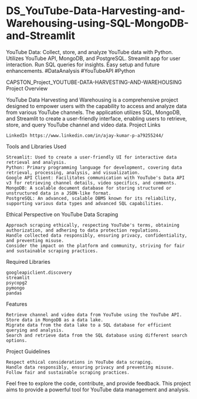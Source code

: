 # DS_YouTube-Data-Harvesting-and-Warehousing-using-SQL-MongoDB-and-Streamlit
YouTube Data: Collect, store, and analyze YouTube data with Python. Utilizes YouTube API, MongoDB, and PostgreSQL. Streamlit app for user interaction. Run SQL queries for insights. Easy setup and future enhancements. #DataAnalysis #YouTubeAPI #Python

CAPSTON_Project_YOUTUBE-DATA-HARVESTING-AND-WAREHOUSING
Project Overview

YouTube Data Harvesting and Warehousing is a comprehensive project designed to empower users with the capability to access and analyze data from various YouTube channels. The application utilizes SQL, MongoDB, and Streamlit to create a user-friendly interface, enabling users to retrieve, store, and query YouTube channel and video data.
Project Links

    LinkedIn https://www.linkedin.com/in/ajay-kumar-p-a79255244/

Tools and Libraries Used

    Streamlit: Used to create a user-friendly UI for interactive data retrieval and analysis.
    Python: Primary programming language for development, covering data retrieval, processing, analysis, and visualization.
    Google API Client: Facilitates communication with YouTube's Data API v3 for retrieving channel details, video specifics, and comments.
    MongoDB: A scalable document database for storing structured or unstructured data in a JSON-like format.
    PostgreSQL: An advanced, scalable DBMS known for its reliability, supporting various data types and advanced SQL capabilities.

Ethical Perspective on YouTube Data Scraping

    Approach scraping ethically, respecting YouTube's terms, obtaining authorization, and adhering to data protection regulations.
    Handle collected data responsibly, ensuring privacy, confidentiality, and preventing misuse.
    Consider the impact on the platform and community, striving for fair and sustainable scraping practices.

Required Libraries

    googleapiclient.discovery
    streamlit
    psycopg2
    pymongo
    pandas

Features

    Retrieve channel and video data from YouTube using the YouTube API.
    Store data in MongoDB as a data lake.
    Migrate data from the data lake to a SQL database for efficient querying and analysis.
    Search and retrieve data from the SQL database using different search options.

Project Guidelines

    Respect ethical considerations in YouTube data scraping.
    Handle data responsibly, ensuring privacy and preventing misuse.
    Follow fair and sustainable scraping practices.

Feel free to explore the code, contribute, and provide feedback. This project aims to provide a powerful tool for YouTube data management and analysis.
